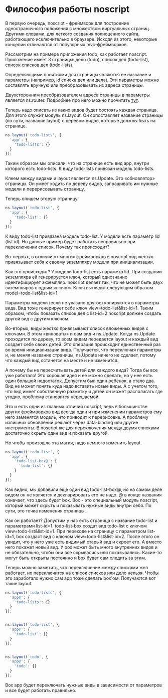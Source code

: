 # Философия работы noscript

В первую очередь, noscript - фреймворк для построение одностраничного положения с множеством виртуальных страниц.
Другими словами, для легкого создания полноценного сайта, работающего исключительно в браузере.
Исходя из этого, некоторые концепии отличаются от популярных mvc-фреймворков.

Рассмотрим на примере приложения todo, как работает noscript.
Приложение имеет 3 страницы: дело (todo), список дел (todo-list), список списков дел (todo-lists).

Определяющими понятиями для страницы являются ее название и параметры (например, id списка дел или дела).
Эти параметры можно составлять вручную или преобразовывать из адреса страницы.

Двухсторонним преобразователем адреса страницы в параметры является ns.router. Подробнее про него можно прочитать [тут](./ns.router.md).

Теперь надо описать из каких видов будет состоять каждая страница.
Для этого служит модуль ns.layout.
Он сопоставляет название страницы (по сути, название layout) с деревом видов, которые должны быть на странице.

```js
ns.layout('todo-lists', {
  'app': {
    'todo-lists': {}
  }
});
```

Таким образом мы описали, что на странице есть вид app, внутри которого есть todo-lists.
К виду todo-lists привязан модель todo-lists.

Клеем между видами и layout является ns.Update.
Это «обновлятор» страницы. Он умеет ходить по дереву видов, запрашивать им нужные модели и перерисовывать страницу.

Теперь опишем вторую страницу. 

```js
ns.layout('todo-list', {
  'app': {
    'todo-list': {}
  }
});
```

К виду todo-list привязана модель todo-list.
У модели есть параметр lid (list id).
Но данные пример будет работать неправильно при переключении список.
Почему так происходит?

Во-первых, в отличии от многих фреймворков в noscript вид жестко привязывает себя к своему экземпляру модели при инициализации.

Как это происходит? У модели todo-list есть параметр lid.
При создании экземпляра ей генерируется ключ, который однозначно идентифицирует экземпляр.
noscript делает так, что не может быть двух экземпляров с одним ключом.
Ключ выглядит следующим образом model=todo-list&list-id=1.

Параметры модели (если не указано другое) копируются в параметры вида.
Вид тоже генерирует себе ключ view=todo-list&list-id=1. Таким образом, чтобы показать список дел с list-id=2 noscript должен создать другой вид с другим ключом.

Во-вторых, виды жестко привязывают список вложенных видов с ключами. В этом «виноваты» и сам вид и ns.Update. Когда ns.Update проходится по дереву, то всем видам передается layout и каждый вид создает себе своих детей. Это операция происходит единственный раз во время инициализации вида. Получается, что переключая параметры и, не меняя название страницы, ns.Update ничего не сделает, потому что каждый вид останется на месте и не изменится.

А почему бы не пересчитывать детей для каждого вида? Тогда бы все уже работало!
Это хорошая идея и ее можно сделать, но у нее есть один большой недостаток. Допустим был один ребенок, а стало два. Вид не может понять куда надо вставить новые виды. А с учетом того, что вид имеет собственную разметку и детей он может располагать где угодно, проблема становится нерешаемой.

Это и есть одни из главных отличий noscript, ведь в большинстве других фреймворков вид всегда один и при изменении параметров ему него заменятся модель, что приводит к перерисовке. А проблему излишних обновлений решают через data-binding или другие инструменты. В noscript же для переключения между двумя списками достаточно скрыть один вид и показать другой.

Но чтобы произошла эта магия, надо немного изменить layout.

```js
ns.layout('todo-list', {
  'app': {
    'todo-list-box@': {
      'todo-list': {}
    }
  }
}); 
```

Как видно, мы добавили еще один вид todo-list-box@, но на самом деле видом он не является и декларировать его не надо. @ в конце названия означает, что здесь будет box. Box - это специальный модуль noscript, который может скрыть и показывать нужные виды внутри себя. По сути, это точка изменения страницы.

Как он работает?
Допустим у нас есть страница с название todo-list и параметрами list-id=1. todo-list-box создат вид todo-list с ключом view=todo-list&list-id=1. При переходе на страницу с параметром list-id=1, box создаст вид с ключом view=todo-list&list-id=2. После этого он увидит, что у него уже есть видимый старый вид и скроет его. А вместо него покажет новый вид.
У box может быть много внутренних видов и не обязательно, чтобы они все скрывались или показывались. Какие-то могут быть открыты постоянно и box будет сам следить за этим.

Теперь можно заметить, что переключение между списками жел работает, но переключится на список списков или дело нельзя. Чтобы это заработало нужно сам app тоже сделать box'ом. Получаются вот такие layout.

```js
ns.layout('todo-lists', {
  'app@': {
    'todo-lists': {}
  }
});


ns.layout('todo-list', {
  'app@': {
    'todo-list': {}
  }
});


ns.layout('todo', {
  'app@': {
    'todo': {}
  }
});
```

Box app будет переключать нужные виды в зависимости от параметров и все будет работать правильно.
